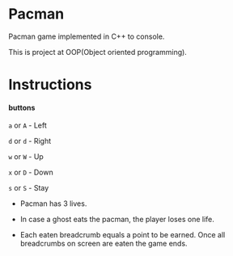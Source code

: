 # Pacman
Pacman game implemented in C++ to console.

This is project at OOP(Object oriented programming).

# Instructions
#### buttons
```a``` or ```A``` - Left

```d``` or ```d``` - Right

```w``` or ```W``` - Up

```x``` or ```D``` - Down

```s``` or ```S``` - Stay

+ Pacman has 3 lives.

+ In case a ghost eats the pacman, the player loses one life.

+ Each eaten breadcrumb equals a point to be earned. 
Once all breadcrumbs on screen are eaten the game ends.
